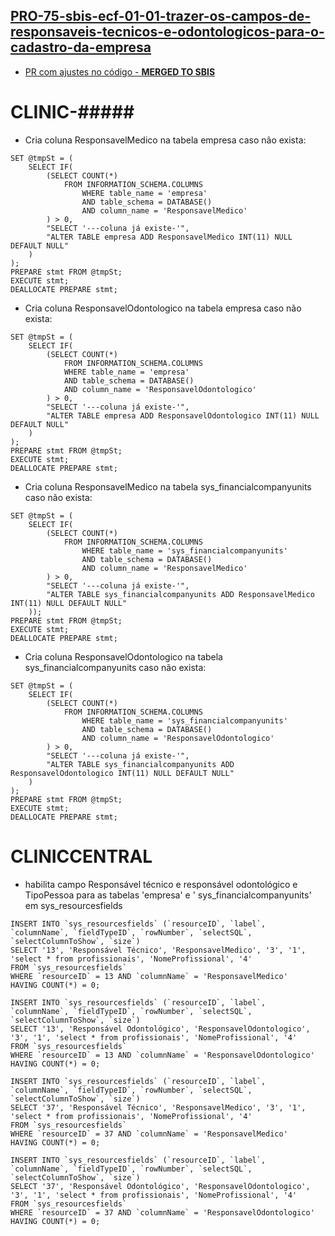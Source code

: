 ## [PRO-75-sbis-ecf-01-01-trazer-os-campos-de-responsaveis-tecnicos-e-odontologicos-para-o-cadastro-da-empresa](https://feegow.atlassian.net/browse/PRO-75)

- [PR com ajustes no código - **MERGED TO SBIS**](https://github.com/feegow/feegowclinic-v7/pull/2856)

CLINIC-#####
=====

- Cria coluna ResponsavelMedico na tabela empresa caso não exista:

```
SET @tmpSt = (
    SELECT IF(
        (SELECT COUNT(*) 
            FROM INFORMATION_SCHEMA.COLUMNS 
                WHERE table_name = 'empresa' 
                AND table_schema = DATABASE() 
                AND column_name = 'ResponsavelMedico' 
        ) > 0, 
        "SELECT '---coluna já existe-'", 
        "ALTER TABLE empresa ADD ResponsavelMedico INT(11) NULL DEFAULT NULL"
    )
);
PREPARE stmt FROM @tmpSt;
EXECUTE stmt;
DEALLOCATE PREPARE stmt;
```

- Cria coluna ResponsavelOdontologico na tabela empresa caso não exista:

```
SET @tmpSt = (
    SELECT IF(
        (SELECT COUNT(*) 
            FROM INFORMATION_SCHEMA.COLUMNS 
            WHERE table_name = 'empresa' 
            AND table_schema = DATABASE() 
            AND column_name = 'ResponsavelOdontologico' 
        ) > 0,
        "SELECT '---coluna já existe-'", 
        "ALTER TABLE empresa ADD ResponsavelOdontologico INT(11) NULL DEFAULT NULL"
    )
);
PREPARE stmt FROM @tmpSt;
EXECUTE stmt;
DEALLOCATE PREPARE stmt;
```

- Cria coluna ResponsavelMedico na tabela sys_financialcompanyunits caso não exista:

```
SET @tmpSt = (
    SELECT IF(
        (SELECT COUNT(*) 
            FROM INFORMATION_SCHEMA.COLUMNS 
                WHERE table_name = 'sys_financialcompanyunits' 
                AND table_schema = DATABASE() 
                AND column_name = 'ResponsavelMedico' 
        ) > 0, 
        "SELECT '---coluna já existe-'", 
        "ALTER TABLE sys_financialcompanyunits ADD ResponsavelMedico INT(11) NULL DEFAULT NULL"
    ));
PREPARE stmt FROM @tmpSt;
EXECUTE stmt;
DEALLOCATE PREPARE stmt;
```

- Cria coluna ResponsavelOdontologico na tabela sys_financialcompanyunits caso não exista:

```
SET @tmpSt = (
    SELECT IF(
        (SELECT COUNT(*) 
            FROM INFORMATION_SCHEMA.COLUMNS 
                WHERE table_name = 'sys_financialcompanyunits' 
                AND table_schema = DATABASE() 
                AND column_name = 'ResponsavelOdontologico'
        ) > 0,
        "SELECT '---coluna já existe-'", 
        "ALTER TABLE sys_financialcompanyunits ADD ResponsavelOdontologico INT(11) NULL DEFAULT NULL"
    )
);
PREPARE stmt FROM @tmpSt;
EXECUTE stmt;
DEALLOCATE PREPARE stmt;
```

CLINICCENTRAL
=====

- habilita campo Responsável técnico e responsável odontológico e TipoPessoa para as tabelas 'empresa' e '
  sys_financialcompanyunits' em sys_resourcesfields

```
INSERT INTO `sys_resourcesfields` (`resourceID`, `label`, `columnName`, `fieldTypeID`, `rowNumber`, `selectSQL`, `selectColumnToShow`, `size`)
SELECT '13', 'Responsável Técnico', 'ResponsavelMedico', '3', '1', 'select * from profissionais', 'NomeProfissional', '4'
FROM `sys_resourcesfields`
WHERE `resourceID` = 13 AND `columnName` = 'ResponsavelMedico'
HAVING COUNT(*) = 0;
```

```
INSERT INTO `sys_resourcesfields` (`resourceID`, `label`, `columnName`, `fieldTypeID`, `rowNumber`, `selectSQL`, `selectColumnToShow`, `size`)
SELECT '13', 'Responsável Odontológico', 'ResponsavelOdontologico', '3', '1', 'select * from profissionais', 'NomeProfissional', '4'
FROM `sys_resourcesfields`
WHERE `resourceID` = 13 AND `columnName` = 'ResponsavelOdontologico'
HAVING COUNT(*) = 0;
```

```
INSERT INTO `sys_resourcesfields` (`resourceID`, `label`, `columnName`, `fieldTypeID`, `rowNumber`, `selectSQL`, `selectColumnToShow`, `size`)
SELECT '37', 'Responsável Técnico', 'ResponsavelMedico', '3', '1', 'select * from profissionais', 'NomeProfissional', '4'  
FROM `sys_resourcesfields`
WHERE `resourceID` = 37 AND `columnName` = 'ResponsavelMedico'
HAVING COUNT(*) = 0;
```

```
INSERT INTO `sys_resourcesfields` (`resourceID`, `label`, `columnName`, `fieldTypeID`, `rowNumber`, `selectSQL`, `selectColumnToShow`, `size`)
SELECT '37', 'Responsável Odontológico', 'ResponsavelOdontologico', '3', '1', 'select * from profissionais', 'NomeProfissional', '4'  
FROM `sys_resourcesfields`
WHERE `resourceID` = 37 AND `columnName` = 'ResponsavelOdontologico'
HAVING COUNT(*) = 0;
```